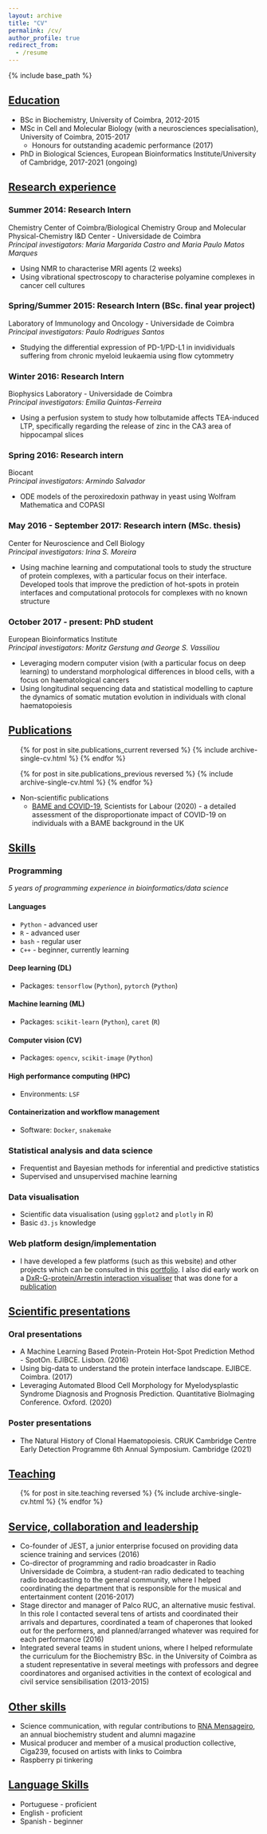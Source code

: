 ```yaml
---
layout: archive
title: "CV"
permalink: /cv/
author_profile: true
redirect_from:
  - /resume
---
```


{% include base_path %}

## <ins>Education</ins>
* BSc in Biochemistry, University of Coimbra, 2012-2015
* MSc in Cell and Molecular Biology (with a neurosciences specialisation), University of Coimbra, 2015-2017
  * Honours for outstanding academic performance (2017)
* PhD in Biological Sciences, European Bioinformatics Institute/University of Cambridge, 2017-2021 (ongoing)
  
## <ins>Research experience</ins>

### Summer 2014: Research Intern 
Chemistry Center of Coimbra/Biological Chemistry Group and Molecular Physical-Chemistry I&D Center - Universidade de Coimbra<br>
*Principal investigators: Maria Margarida Castro and Maria Paulo Matos Marques*

* Using NMR to characterise MRI agents (2 weeks)
* Using vibrational spectroscopy to characterise polyamine complexes in cancer cell cultures

### Spring/Summer 2015: Research Intern (BSc. final year project)
Laboratory of Immunology and Oncology - Universidade de Coimbra<br>
*Principal investigators: Paulo Rodrigues Santos*

* Studying the differential expression of PD-1/PD-L1 in invidividuals suffering from chronic myeloid leukaemia using flow cytommetry

### Winter 2016: Research Intern
Biophysics Laboratory - Universidade de Coimbra<br>
*Principal investigators: Emilia Quintas-Ferreira*

* Using a perfusion system to study how tolbutamide affects TEA-induced LTP, specifically regarding the release of zinc in the CA3 area of hippocampal slices

### Spring 2016: Research intern
Biocant<br>
*Principal investigators: Armindo Salvador*

* ODE models of the peroxiredoxin pathway in yeast using Wolfram Mathematica and COPASI

### May 2016 - September 2017: Research intern (MSc. thesis)
Center for Neuroscience and Cell Biology<br>
*Principal investigators: Irina S. Moreira*

* Using machine learning and computational tools to study the structure of protein complexes, with a particular focus on their interface. Developed tools that improve the prediction of hot-spots in protein interfaces and computational protocols for complexes with no known structure

### October 2017 - present: PhD student
European Bioinformatics Institute<br>
*Principal investigators: Moritz Gerstung and George S. Vassiliou*

* Leveraging modern computer vision (with a particular focus on deep learning) to understand morphological differences in blood cells, with a focus on haematological cancers
* Using longitudinal sequencing data and statistical modelling to capture the dynamics of somatic mutation evolution in individuals with clonal haematopoiesis

## <ins>Publications</ins>
  <ul>{% for post in site.publications_current reversed %}
    {% include archive-single-cv.html %}
  {% endfor %}</ul>

  <ul>{% for post in site.publications_previous reversed %}
    {% include archive-single-cv.html %}
  {% endfor %}</ul>

* Non-scientific publications
    * [BAME and COVID-19](https://www.scientistsforlabour.org.uk/post/bame-and-covid-19), Scientists for Labour (2020) - a detailed assessment of the disproportionate impact of COVID-19 on individuals with a BAME background in the UK

## <ins>Skills</ins>
### Programming 
*5 years of programming experience in bioinformatics/data science*

#### Languages
* `Python` - advanced user
* `R` - advanced user
* `bash` - regular user
* `C++` - beginner, currently learning

#### Deep learning (DL)
* Packages: `tensorflow` (`Python`), `pytorch` (`Python`)

#### Machine learning (ML)
* Packages: `scikit-learn` (`Python`), `caret` (`R`) 

#### Computer vision (CV)
* Packages: `opencv`, `scikit-image` (`Python`)

#### High performance computing (HPC)
* Environments: `LSF`

#### Containerization and workflow management
* Software: `Docker`, `snakemake`

### Statistical analysis and data science

* Frequentist and Bayesian methods for inferential and predictive statistics
* Supervised and unsupervised machine learning 

### Data visualisation

* Scientific data visualisation (using `ggplot2` and `plotly` in R)
* Basic `d3.js` knowledge

### Web platform design/implementation

* I have developed a few platforms (such as this website) and other projects which can be consulted in this [portfolio](https://josegcpa.ml/data-viz/). I also did early work on a [DxR-G-protein/Arrestin interaction visualiser](http://www.moreiralab.com/resources/dxr/) that was done for a [publication](https://pubs.acs.org/doi/10.1021/acs.jcim.0c00371)

## <ins>Scientific presentations</ins>
### Oral presentations
* A Machine Learning Based Protein-Protein Hot-Spot Prediction Method - SpotOn. EJIBCE. Lisbon. (2016)
* Using big-data to understand the protein interface landscape. EJIBCE. Coimbra. (2017)
* Leveraging Automated Blood Cell Morphology for Myelodysplastic Syndrome Diagnosis and Prognosis Prediction. Quantitative BioImaging Conference. Oxford. (2020)

### Poster presentations
* The Natural History of Clonal Haematopoiesis. CRUK Cambridge Centre Early Detection Programme 6th Annual Symposium. Cambridge (2021)

## <ins>Teaching</ins>
  <ul>{% for post in site.teaching reversed %}
    {% include archive-single-cv.html %}
  {% endfor %}</ul>
  
## <ins>Service, collaboration and leadership</ins>
* Co-founder of JEST, a junior enterprise focused on providing data science training and services (2016)
* Co-director of programming and radio broadcaster in Radio Universidade de Coimbra, a student-ran radio dedicated to teaching radio broadcasting to the general community, where I helped coordinating the department that is responsible for the musical and entertainment content (2016-2017)
* Stage director and manager of Palco RUC, an alternative music festival. In this role I contacted several tens of artists and coordinated their arrivals and departures, coordinated a team of chaperones that looked out for the performers, and planned/arranged whatever was required for each performance (2016)
* Integrated several teams in student unions, where I helped reformulate the curriculum for the Biochemistry BSc. in the University of Coimbra as a student representative in several meetings with professors and degree coordinatores and organised activities in the context of ecological and civil service sensibilisation (2013-2015)

## <ins>Other skills</ins>
* Science communication, with regular contributions to [RNA Mensageiro](https://mrnauc.wordpress.com/), an annual biochemistry student and alumni magazine
* Musical producer and member of a musical production collective, Ciga239, focused on artists with links to Coimbra
* Raspberry pi tinkering

## <ins>Language Skills</ins>
* Portuguese - proficient 
* English - proficient
* Spanish - beginner
